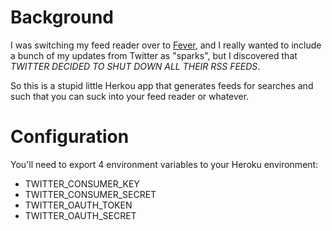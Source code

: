 # Background

I was switching my feed reader over to [Fever](http://www.feedafever.com/), and I really wanted to include a bunch of my updates from Twitter as "sparks", but I discovered that *TWITTER DECIDED TO SHUT DOWN ALL THEIR RSS FEEDS*.

So this is a stupid little Herkou app that generates feeds for searches and such that you can suck into your feed reader or whatever.

# Configuration

You'll need to export 4 environment variables to your Heroku environment:

* TWITTER_CONSUMER_KEY
* TWITTER_CONSUMER_SECRET
* TWITTER_OAUTH_TOKEN
* TWITTER_OAUTH_SECRET

